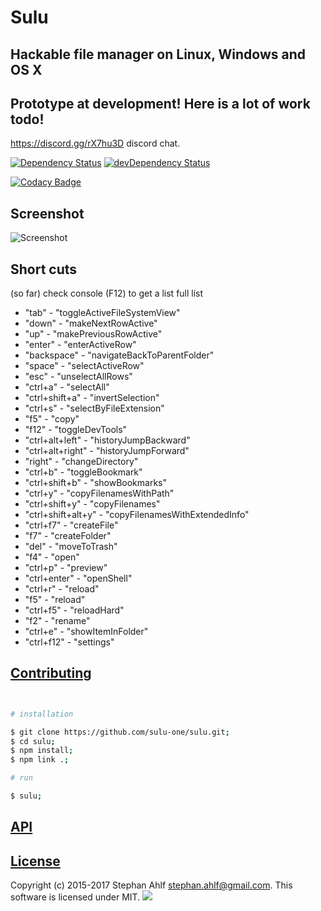 # Sulu

## Hackable file manager on Linux, Windows and OS X

## Prototype at development! Here is a lot of work todo!

https://discord.gg/rX7hu3D discord chat.


[![Dependency Status](https://david-dm.org/sulu-one/sulu.svg)](https://david-dm.org/sulu-one/sulu) 
[![devDependency Status](https://david-dm.org/sulu-one/sulu/dev-status.svg)](https://david-dm.org/sulu-one/sulu#info=devDependencies)  

[![Codacy Badge](https://www.codacy.com/project/badge/e5ce84ae276649d5ab61f4f1b264e5e0)](https://www.codacy.com/app/stephanahlf/sulu)  

## Screenshot

![Screenshot](/demo.gif)

## Short cuts

(so far) check console (F12) to get a list full list

- "tab" - "toggleActiveFileSystemView"
- "down" - "makeNextRowActive"
- "up" - "makePreviousRowActive"
- "enter" - "enterActiveRow"
- "backspace" - "navigateBackToParentFolder"
- "space" - "selectActiveRow"
- "esc" - "unselectAllRows"
- "ctrl+a" - "selectAll"
- "ctrl+shift+a" - "invertSelection"
- "ctrl+s" - "selectByFileExtension" 
- "f5" - "copy"
- "f12" - "toggleDevTools"
- "ctrl+alt+left" - "historyJumpBackward"
- "ctrl+alt+right" - "historyJumpForward"
- "right" - "changeDirectory"
- "ctrl+b" - "toggleBookmark"
- "ctrl+shift+b" - "showBookmarks"
- "ctrl+y" - "copyFilenamesWithPath"
- "ctrl+shift+y" - "copyFilenames"
- "ctrl+shift+alt+y" - "copyFilenamesWithExtendedInfo"
- "ctrl+f7" - "createFile"
- "f7" - "createFolder"
- "del" - "moveToTrash"
- "f4" - "open"
- "ctrl+p" - "preview"
- "ctrl+enter" - "openShell"
- "ctrl+r" - "reload"
- "f5" - "reload"
- "ctrl+f5" - "reloadHard"
- "f2" - "rename"
- "ctrl+e" - "showItemInFolder"
- "ctrl+f12" - "settings"

## [Contributing](/CONTRIBUTING.md)

```bash


# installation

$ git clone https://github.com/sulu-one/sulu.git;
$ cd sulu;
$ npm install;
$ npm link .;

# run

$ sulu;

```

## [API](./api.md)

## [License](/LICENSE.md)

Copyright (c) 2015-2017 Stephan Ahlf <stephan.ahlf@gmail.com>. This software is licensed under MIT.
[<img src="https://s-a.github.io/license/img/mit.svg" />](/LICENSE.md#mit "Massachusetts Institute of Technology (MIT)")